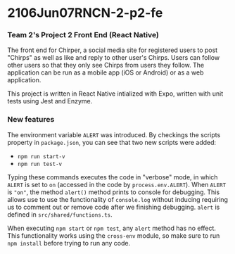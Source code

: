 # 2106Jun07RNCN-2-p2-fe

### Team 2's Project 2 Front End (React Native)

The front end for Chirper, a social media site for registered users to post "Chirps" as well as like and reply to other user's Chirps. Users can follow other users so that they only see Chirps from users they follow. The application can be run as a mobile app (iOS or Android) or as a web application.

This project is written in React Native intialized with Expo, written with unit tests using Jest and Enzyme.

### New features

The environment variable ```ALERT``` was introduced. By checkings the scripts property in ```package.json```, you can see that two new scripts were added:
- ```npm run start-v```
- ```npm run test-v```

Typing these commands executes the code in "verbose" mode, in which ```ALERT``` is set to ```on``` (accessed in the code by ```process.env.ALERT```). When ```ALERT``` is ```"on"```, the method ```alert()``` method prints to console for debugging. This allows use to use the functionality of ```console.log``` without inducing requiring us to comment out or remove code after we finishing debugging. ```alert``` is defined in ```src/shared/functions.ts```.

When executing ```npm start``` or ```npm test```, any ```alert``` method has no effect. This functionality works using the ```cross-env``` module, so make sure to run ```npm install``` before trying to run any code.

